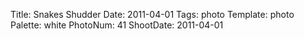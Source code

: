 Title: Snakes Shudder
Date: 2011-04-01
Tags: photo
Template: photo
Palette: white
PhotoNum: 41
ShootDate: 2011-04-01
